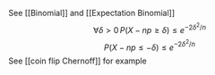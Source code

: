 See [[Binomial]] and [[Expectation Binomial]]
$$\forall \delta>0\, P(X-np\geqslant \delta)\leqslant e^{-2\delta^2/n}$$
$$P(X-np\leqslant -\delta)\leqslant e^{-2\delta^2/n}$$
See [[coin flip Chernoff]] for example